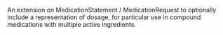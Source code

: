 
An extension on MedicationStatement / MedicationRequest to optionally include a representation of dosage, for particular use in compound medications with multiple active ingredients.

